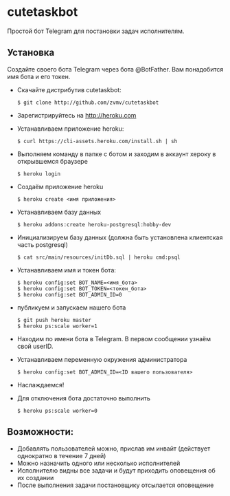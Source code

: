 # cutetaskbot
Простой бот Telegram для постановки задач исполнителям.

## Установка
Создайте своего бота Telegram через бота @BotFather. Вам понадобится имя бота и его токен.

- Скачайте дистрибутив cutetaskbot:  

      $ git clone http://github.com/zvmv/cutetaskbot

- Зарегистрируйтесь на http://heroku.com
- Устанавливаем приложение heroku:
  
      $ curl https://cli-assets.heroku.com/install.sh | sh
- Выполняем команду в папке с ботом и заходим в аккаунт хероку в открывшемся браузере 
  
      $ heroku login
- Создаём приложение heroku
  
      $ heroku create <имя приложения>
- Устанавливаем базу данных
  
      $ heroku addons:create heroku-postgresql:hobby-dev
- Инициализируем базу данных (должна быть установлена клиентская часть postgresql)

      $ cat src/main/resources/initDb.sql | heroku cmd:psql
- Устанавливаем имя и токен бота:
  
      $ heroku config:set BOT_NAME=<имя_бота>  
      $ heroku config:set BOT_TOKEN=<токен_бота>  
      $ heroku config:set BOT_ADMIN_ID=0
- публикуем и запускаем нашего бота
  
      $ git push heroku master
      $ heroku ps:scale worker=1

- Находим по имени бота в Telegram. В первом сообщении узнаём свой userID.
- Устанавливаем переменную окружения администратора

      $ heroku config:set BOT_ADMIN_ID=<ID вашего пользователя>
     
- Наслаждаемся!

- Для отключения бота достаточно выполнить

      $ heroku ps:scale worker=0


## Возможности:
- Добавлять пользователей можно, прислав им инвайт (действует однократно в течение 7 дней)
- Можно назначить одного или несколько исполнителей
- Исполнителю видны все задачи и будут приходить оповещения об их создании
- После выполнения задачи постановщику отсылается оповещение
